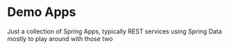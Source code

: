 # Demo Apps

Just a collection of Spring Apps, typically REST services using Spring Data mostly to play around with those two
